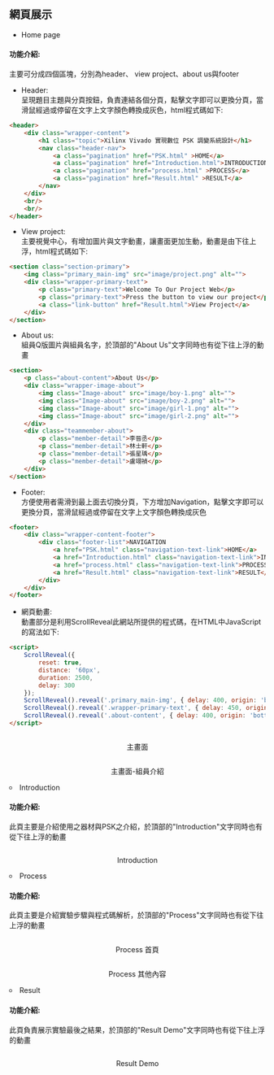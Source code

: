 網頁展示
--
- Home page

#### **功能介紹:**

主要可分成四個區塊，分別為header、 view project、about us與footer

- Header:  
  呈現題目主題與分頁按鈕，負責連結各個分頁，點擊文字即可以更換分頁，當滑鼠經過或停留在文字上文字顏色轉換成灰色，html程式碼如下:
```html
<header>
    <div class="wrapper-content">
        <h1 class="topic">Xilinx Vivado 實現數位 PSK 調變系統設計</h1>
        <nav class="header-nav">
            <a class="pagination" href="PSK.html" >HOME</a>
            <a class="pagination" href="Introduction.html">INTRODUCTION</a>
            <a class="pagination" href="process.html" >PROCESS</a>
            <a class="pagination" href="Result.html" >RESULT</a>
        </nav>
    </div>
    <br/>
    <br/>
</header>
```

- View project:  
  主要視覺中心，有增加圖片與文字動畫，讓畫面更加生動，動畫是由下往上浮，html程式碼如下:  
```html
<section class="section-primary">
    <img class="primary_main-img" src="image/project.png" alt="">
    <div class="wrapper-primary-text">
        <p class="primary-text">Welcome To Our Project Web</p>
        <p class="primary-text">Press the button to view our project</p>
        <a class="link-button" href="Result.html">View Project</a>
    </div>
</section>
```

- About us:  
  組員Q版圖片與組員名字，於頂部的"About Us"文字同時也有從下往上浮的動畫  
```html
<section>
    <p class="about-content">About Us</p>
    <div class="wrapper-image-about">
        <img class="Image-about" src="image/boy-1.png" alt="">
        <img class="Image-about" src="image/boy-2.png" alt="">
        <img class="Image-about" src="image/girl-1.png" alt="">
        <img class="Image-about" src="image/girl-2.png" alt="">
    </div>
    <div class="teammember-about">
        <p class="member-detail">李晉丞</p>
        <p class="member-detail">林士軒</p>
        <p class="member-detail">張星瑀</p>
        <p class="member-detail">盧翊禎</p>
    </div>
</section>
```

    
- Footer:  
  方便使用者需滑到最上面去切換分頁，下方增加Navigation，點擊文字即可以更換分頁，當滑鼠經過或停留在文字上文字顏色轉換成灰色
```html
<footer>
    <div class="wrapper-content-footer">
        <div class="footer-list">NAVIGATION
            <a href="PSK.html" class="navigation-text-link">HOME</a>
            <a href="Introduction.html" class="navigation-text-link">INTRODUCTION</a>
            <a href="process.html" class="navigation-text-link">PROCESS</a>
            <a href="Result.html" class="navigation-text-link">RESULT</a>
        </div>
    </div> 
</footer>
```

- 網頁動畫:      
    動畫部分是利用ScrollReveal此網站所提供的程式碼，在HTML中JavaScript的寫法如下:
```html
<script>
    ScrollReveal({
        reset: true,
        distance: '60px',
        duration: 2500,
        delay: 300
    });
    ScrollReveal().reveal('.primary_main-img', { delay: 400, origin: 'bottom' });
    ScrollReveal().reveal('.wrapper-primary-text', { delay: 450, origin: 'right' });
    ScrollReveal().reveal('.about-content', { delay: 400, origin: 'bottom' });
</script>
```

<div style="text-align:center">
    <img src="image/homepage-1.png" alt=""> 
    <p>主畫面</p>
    <img src="image/homepage-2.png" alt=""> 
    <p>主畫面-組員介紹</p>
</div>
  
  <li style=" list-style-type: circle">Introduction</li>
  <h4> <strong>功能介紹:</strong></h4> 
  <p>此頁主要是介紹使用之器材與PSK之介紹，於頂部的"Introduction"文字同時也有從下往上浮的動畫</p>  
  <div style="text-align:center">
    <img src="image/Introduction-1.png" alt=""> 
    <p>Introduction</p>
  </div>


  <li style=" list-style-type: circle">Process</li>
  <h4> <strong>功能介紹:</strong></h4> 
  <p>此頁主要是介紹實驗步驟與程式碼解析，於頂部的"Process"文字同時也有從下往上浮的動畫</p> 
  <div style="text-align:center">
    <img src="image/process-1.png" alt=""> 
    <p>Process 首頁</p>
    <img src="image/process-2.png" alt=""> 
    <p>Process 其他內容</p>
  </div>  

  <li style="list-style-type: circle">Result</li> 
  <h4> <strong>功能介紹:</strong></h4> 
  <p>此頁負責展示實驗最後之結果，於頂部的"Result Demo"文字同時也有從下往上浮的動畫</p>  
  <div style="text-align:center">
    <img src="image/Result_demo.png" alt=""> 
    <p>Result Demo</p>
  </div> 

</ul>  
